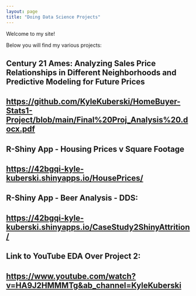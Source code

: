 ```yaml
---
layout: page
title: "Doing Data Science Projects"
---
```


Welcome to my site! 

Below you will find my various projects:

**Century 21 Ames:  Analyzing Sales Price Relationships in Different Neighborhoods and Predictive Modeling for Future Prices**
---
https://github.com/KyleKuberski/HomeBuyer-Stats1-Project/blob/main/Final%20Proj_Analysis%20.docx.pdf
---
**R-Shiny App - Housing Prices v Square Footage**
---
https://42bgqi-kyle-kuberski.shinyapps.io/HousePrices/
---

**R-Shiny App - Beer Analysis - DDS:**
---
https://42bgqi-kyle-kuberski.shinyapps.io/CaseStudy2ShinyAttrition/
---

**Link to YouTube EDA Over Project 2:**
---
https://www.youtube.com/watch?v=HA9J2HMMMTg&ab_channel=KyleKuberski
---
